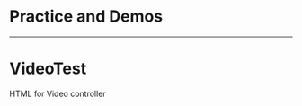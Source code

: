 # Practice and Demos

--------------------------------------------
# VideoTest
HTML for Video controller
